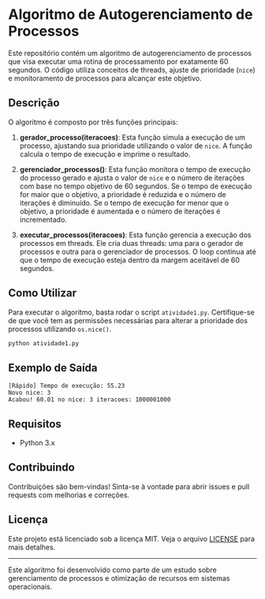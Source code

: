 # Algoritmo de Autogerenciamento de Processos

Este repositório contém um algoritmo de autogerenciamento de processos que visa executar uma rotina de processamento por exatamente 60 segundos. O código utiliza conceitos de threads, ajuste de prioridade (`nice`) e monitoramento de processos para alcançar este objetivo.

## Descrição

O algoritmo é composto por três funções principais:

1. **gerador_processo(iteracoes)**: Esta função simula a execução de um processo, ajustando sua prioridade utilizando o valor de `nice`. A função calcula o tempo de execução e imprime o resultado.

2. **gerenciador_processos()**: Esta função monitora o tempo de execução do processo gerado e ajusta o valor de `nice` e o número de iterações com base no tempo objetivo de 60 segundos. Se o tempo de execução for maior que o objetivo, a prioridade é reduzida e o número de iterações é diminuído. Se o tempo de execução for menor que o objetivo, a prioridade é aumentada e o número de iterações é incrementado.

3. **executar_processos(iteracoes)**: Esta função gerencia a execução dos processos em threads. Ele cria duas threads: uma para o gerador de processos e outra para o gerenciador de processos. O loop continua até que o tempo de execução esteja dentro da margem aceitável de 60 segundos.

## Como Utilizar

Para executar o algoritmo, basta rodar o script `atividade1.py`. Certifique-se de que você tem as permissões necessárias para alterar a prioridade dos processos utilizando `os.nice()`.

```sh
python atividade1.py
```

## Exemplo de Saída

```
[Rápido] Tempo de execução: 55.23
Novo nice: 3
Acabou! 60.01 no nice: 3 iteracoes: 1000001000
```

## Requisitos

- Python 3.x

## Contribuindo

Contribuições são bem-vindas! Sinta-se à vontade para abrir issues e pull requests com melhorias e correções.

## Licença

Este projeto está licenciado sob a licença MIT. Veja o arquivo [LICENSE](LICENSE) para mais detalhes.

---

Este algoritmo foi desenvolvido como parte de um estudo sobre gerenciamento de processos e otimização de recursos em sistemas operacionais.
